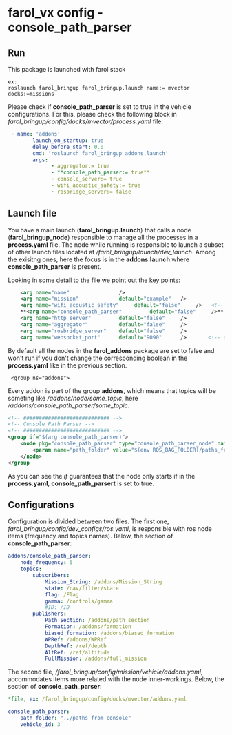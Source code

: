 # farol_vx config - console_path_parser

## Run
This package is launched with farol stack
```
ex:
roslaunch farol_bringup farol_bringup.launch name:= mvector docks:=missions
```

Please check if **console_path_parser** is set to true in the vehicle configurations. For this, please check the following block in *farol_bringup/config/docks/mvector/process.yaml* file:

```yaml
 - name: 'addons'
        launch_on_startup: true
        delay_before_start: 0.0
        cmd: 'roslaunch farol_bringup addons.launch'
        args:
              - aggregator:= true
              - **console_path_parser:= true**
              - console_server:= true
              - wifi_acoustic_safety:= true
              - rosbridge_server:= false
```


## Launch file
You have a main launch (**farol_bringup.launch**) that calls a node (**farol_bringup_node**) responsible to manage all the processes in a **proecss.yaml** file.
The node while running is responsible to launch a subset of other launch files located at */farol_bringup/launch/dev_launch*. Among the exisitng ones, here the focus is in the **addons.launch** where **console_path_parser** is present.

Looking in some detail to the file we point out the key points:
```xml
    <arg name="name"                />   
    <arg name="mission"             default="example"   />   
    <arg name="wifi_acoustic_safety"     default="false"     />   <!-- safety features -->
    **<arg name="console_path_parser"         default="false"     />**   
    <arg name="http_server"         default="false"     />   
    <arg name="aggregator"          default="false"     />   
    <arg name="rosbridge_server"    default="false"     />   
    <arg name="websocket_port"      default="9090"      />       <!-- arg to use in http-->
```

By default all the nodes in the **farol_addons** package are set to false and won't run if you don't change the corresponding boolean in the **process.yaml** like in the previous section. 

```
 <group ns="addons">
```
Every addon is part of the group **addons**, which means that topics will be someting like */addons/node/some_topic*, here */addons/console_path_parser/some_topic*.

```xml
<!-- ############################ -->
<!-- Console Path Parser -->
<!-- ############################ -->
<group if="$(arg console_path_parser)">
    <node pkg="console_path_parser" type="console_path_parser_node" name="console_path_parser" respawn="false" output="screen">
        <param name="path_folder" value="$(env ROS_BAG_FOLDER)/paths_from_console"/>
    </node>
</group
```

As you can see the *if* guarantees that the node only starts if in the **process.yaml**, **console_path_parsert** is set to true.  


## Configurations

Configuration is divided between two files. The first one, *farol_bringup/config/dev_configs/ros.yaml*, is responsible with ros node items (frequency and topics names). Below, the section of **console_path_parser**:


```yaml
addons/console_path_parser:
    node_frequency: 5
    topics:
        subscribers: 
            Mission_String: /addons/Mission_String
            state: /nav/filter/state
            flag: /Flag
            gamma: /controls/gamma
            #ID: /ID
        publishers:
            Path_Section: /addons/path_section
            Formation: /addons/formation
            biased_formation: /addons/biased_formation
            WPRef: /addons/WPRef
            DepthRef: /ref/depth
            AltRef: /ref/altitude
            FullMission: /addons/full_mission
```
The second file, */farol_bringup/config/mission/vehicle/addons.yaml*, accommodates items more related with the node inner-workings. 
Below, the section of **console_path_parser**:
```yaml
*file, ex: /farol_bringup/config/docks/mvector/addons.yaml

console_path_parser:
    path_folder: "../paths_from_console" 
    vehicle_id: 3

```  

